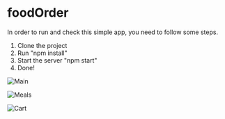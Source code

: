 # foodOrder

In order to run and check this simple app, you need to follow some steps.

1. Clone the project
2. Run "npm install"
3. Start the server "npm start"
4. Done!

![Main](https://i.postimg.cc/McNJ11Yz/food-Order.png)

![Meals](https://i.postimg.cc/5H6MHsLP/meals-Food-Order.png)

![Cart](https://i.postimg.cc/VJswwf6P/cart-Food-Order.png)
